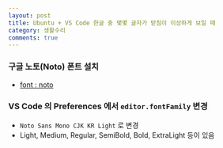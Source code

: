 ```yaml
---
layout: post
title: Ubuntu + VS Code 한글 중 몇몇 글자가 받침이 이상하게 보일 때
category: 생활수리
comments: true
---
```


### 구글 노토(Noto) 폰트 설치
- [font : noto](https://www.google.com/get/noto/help/install/)

### VS Code 의 Preferences 에서 `editor.fontFamily` 변경
- `Noto Sans Mono CJK KR Light` 로 변경
- Light, Medium, Regular, SemiBold, Bold, ExtraLight 등이 있음


